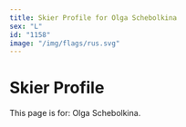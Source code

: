 ```yaml
---
title: Skier Profile for Olga Schebolkina
sex: "L"
id: "1158"
image: "/img/flags/rus.svg" 
---
```


# Skier Profile

This page is for: Olga Schebolkina.
    